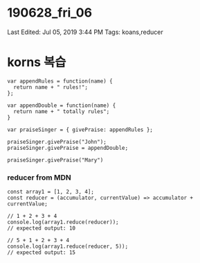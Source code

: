# 190628_fri_06

Last Edited: Jul 05, 2019 3:44 PM
Tags: koans,reducer

# korns 복습

    var appendRules = function(name) {
      return name + " rules!";
    };
    
    var appendDouble = function(name) {
      return name + " totally rules";
    }
    
    var praiseSinger = { givePraise: appendRules };
    
    praiseSinger.givePraise("John");
    praiseSinger.givePraise = appendDouble;
    
    praiseSinger.givePraise("Mary")

### reducer from MDN

    const array1 = [1, 2, 3, 4];
    const reducer = (accumulator, currentValue) => accumulator + currentValue;
    
    // 1 + 2 + 3 + 4
    console.log(array1.reduce(reducer));
    // expected output: 10
    
    // 5 + 1 + 2 + 3 + 4
    console.log(array1.reduce(reducer, 5));
    // expected output: 15